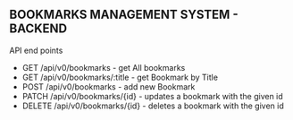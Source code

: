 ## BOOKMARKS MANAGEMENT SYSTEM - BACKEND

API end points

- GET /api/v0/bookmarks - get All bookmarks
- GET /api/v0/bookmarks/:title - get Bookmark by Title
- POST /api/v0/bookmarks - add new Bookmark
- PATCH /api/v0/bookmarks/{id} - updates a bookmark with the given id
- DELETE /api/v0/bookmarks/{id} - deletes a bookmark with the given id
